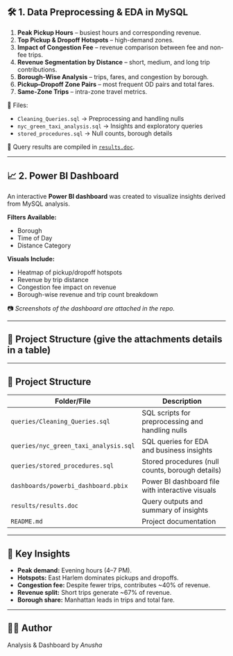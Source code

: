 ## 🛠️ 1. Data Preprocessing & EDA in MySQL

1. **Peak Pickup Hours** – busiest hours and corresponding revenue.  
2. **Top Pickup & Dropoff Hotspots** – high-demand zones.  
3. **Impact of Congestion Fee** – revenue comparison between fee and non-fee trips.  
4. **Revenue Segmentation by Distance** – short, medium, and long trip contributions.  
5. **Borough-Wise Analysis** – trips, fares, and congestion by borough.  
6. **Pickup–Dropoff Zone Pairs** – most frequent OD pairs and total fares.  
7. **Same-Zone Trips** – intra-zone travel metrics.  

📂 Files:  
- `Cleaning_Queries.sql` → Preprocessing and handling nulls  
- `nyc_green_taxi_analysis.sql` → Insights and exploratory queries  
- `stored_procedures.sql` → Null counts, borough details  

📝 Query results are compiled in [`results.doc`](results.doc).  

---

## 📈 2. Power BI Dashboard

An interactive **Power BI dashboard** was created to visualize insights derived from MySQL analysis.  

**Filters Available:**  
- Borough  
- Time of Day  
- Distance Category  

**Visuals Include:**  
- Heatmap of pickup/dropoff hotspots  
- Revenue by trip distance  
- Congestion fee impact on revenue  
- Borough-wise revenue and trip count breakdown  

📷 *Screenshots of the dashboard are attached in the repo.*  

---

## 📂 Project Structure (give the attachments details in a table)
---

## 📂 Project Structure

| Folder/File                | Description |
|-----------------------------|-------------|
| `queries/Cleaning_Queries.sql`       | SQL scripts for preprocessing and handling nulls |
| `queries/nyc_green_taxi_analysis.sql` | SQL queries for EDA and business insights |
| `queries/stored_procedures.sql`      | Stored procedures (null counts, borough details) |
| `dashboards/powerbi_dashboard.pbix`  | Power BI dashboard file with interactive visuals |
| `results/results.doc`                 | Query outputs and summary of insights |
| `README.md`                           | Project documentation |

---



## 🚀 Key Insights
- **Peak demand:** Evening hours (4–7 PM).  
- **Hotspots:** East Harlem dominates pickups and dropoffs.  
- **Congestion fee:** Despite fewer trips, contributes ~40% of revenue.  
- **Revenue split:** Short trips generate ~67% of revenue.  
- **Borough share:** Manhattan leads in trips and total fare.  

---

## 👩‍💻 Author
Analysis & Dashboard by *Anusha*  


